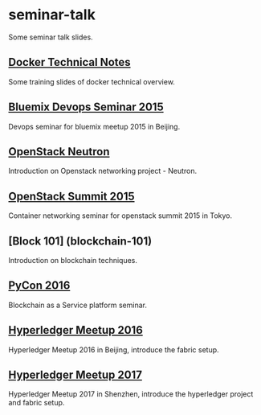# seminar-talk
Some seminar talk slides.

## [Docker Technical Notes](docker-tech-notes)
Some training slides of docker technical overview.

## [Bluemix Devops Seminar 2015](bluemix-meetup-201505)
Devops seminar for bluemix meetup 2015 in Beijing.

## [OpenStack Neutron](openstack-networking)
Introduction on Openstack networking project - Neutron.

## [OpenStack Summit 2015](openstack-summit-201510)
Container networking seminar for openstack summit 2015 in Tokyo.

## [Block 101] (blockchain-101)
Introduction on blockchain techniques.

## [PyCon 2016](pycon-201610)
Blockchain as a Service platform seminar.

## [Hyperledger Meetup 2016](hyperledger-meetup-20161225)
Hyperledger Meetup 2016 in Beijing, introduce the fabric setup.

## [Hyperledger Meetup 2017](hyperledger-meetup-20170107)
Hyperledger Meetup 2017 in Shenzhen, introduce the hyperledger project and fabric setup.
